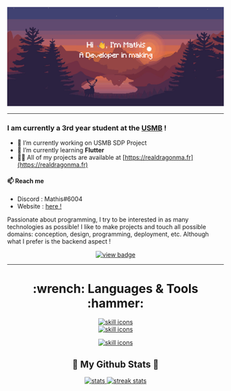 <img src="images/header.png" alt="header"/>

---
### I am currently a 3rd year student at the [USMB](https://www.univ-smb.fr/) !

- 🔭 I’m currently working on USMB SDP Project
- 🌱 I’m currently learning **Flutter**
- 👨‍💻 All of my projects are available at [https://realdragonma.fr](https://realdragonma.fr)


#### 📫 Reach me
- Discord : Mathis#6004
- Website : [here !](https://realdragonma.fr)

Passionate about programming, I try to be interested in as many technologies as possible!
I like to make projects and touch all possible domains: conception, design, programming, deployment, etc.
Although what I prefer is the backend aspect !

<p align="center">
    <a href="https://komarev.com/ghpvc">
        <img src="https://komarev.com/ghpvc/?username=RealDragonMA&style=for-the-badge" alt="view badge">
    </a>
</p>

---

<h1 align="center">:wrench: Languages & Tools :hammer:</h1>

<p align="center">
    <a href="https://skillicons.dev">
        <img alt="skill icons" src="https://skillicons.dev/icons?i=ts,js,nodejs,html,css,svelte,react,flutter,kotlin,java,redis,docker&perline=6&theme=dark"/>
        <br/>
        <img alt="skill icons" src="https://skillicons.dev/icons?i=python,mysql,mongodb,tailwind"/>
    </a>
</p>
    <p align="center">
    <a href="https://skillicons.dev">
        <img alt="skill icons" src="https://skillicons.dev/icons?i=idea,vscode,androidstudio&perline=6&theme=dark"/>
    </a>
</p>


<h2 align="center">📜 My Github Stats 📜</h2>
<p align="center">
    <a href="https://github.com/anuraghazra/github-readme-stats">
        <img src="https://github-readme-stats.vercel.app/api?username=RealDragonMA&theme=dark&hide_border=false&include_all_commits=true&count_private=true" alt="stats"/>
    </a>
    <a href="https://github.com/DenverCoder1/github-readme-streak-stats">
        <img src="https://github-readme-streak-stats.herokuapp.com/?user=RealDragonMA&theme=dark&hide_border=false" alt="streak stats"/>
    </a>
</p>

